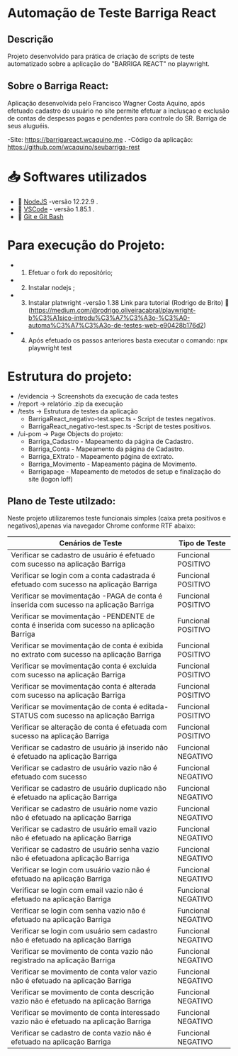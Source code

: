 # Automação de Teste Barriga React

## Descrição 
<p align="left">Projeto desenvolvido para prática de criação de scripts de teste automatizado sobre a aplicação do "BARRIGA REACT" no playwright.
 
## Sobre o Barriga React:
 Aplicação desenvolvida pelo Francisco Wagner Costa Aquino, após efetuado cadastro do usuário no site permite efetuar a inclusçao e exclusão de contas de despesas pagas e pendentes para controle do SR. Barriga de seus aluguéis.

 -Site: https://barrigareact.wcaquino.me .
 -Código da aplicação: https://github.com/wcaquino/seubarriga-rest 

 # 📥  Softwares utilizados
- 🔗 [NodeJS](https://nodejs.org/en/download) -versão 12.22.9 .
- 🔗 [VSCode](https://code.visualstudio.com/) - versão 1.85.1 .
- 🔗 [Git e Git Bash](https://git-scm.com/downloads) 

# Para execução do Projeto:
- 1) Efetuar o fork do repositório;
- 2) Instalar nodejs ;
- 3) Instalar platwright  -versão 1.38 
Link para tutorial (Rodrigo de Brito)
🔗  (https://medium.com/@rodrigo.oliveiracabral/playwright-b%C3%A1sico-introdu%C3%A7%C3%A3o-%C3%A0-automa%C3%A7%C3%A3o-de-testes-web-e90428b176d2)
- 4) Após efetuado os passos anteriores basta executar o comando: npx playwright test

# Estrutura do projeto:
- /evidencia -> Screenshots da execução de cada testes
- /report -> relatório .zip da execução
- /tests -> Estrutura de testes da aplicação
   * BarrigaReact_negativo-test.spec.ts - Script de testes negativos.
   * BarrigaReact_negativo-test.spec.ts -Script de testes positivos.
- /ui-pom -> Page Objects do projeto:
   * Barriga_Cadastro - Mapeamento da página de Cadastro.
   * Barriga_Conta - Mapeamento da página de Cadastro.
   * Barriga_EXtrato - Mapeamento página de extrato.
   * Barriga_Movimento - Mapeamento página de Movimento.
   * Barrigapage - Mapeamento de metodos de setup e finalização do site (logon loff)

## Plano de Teste utilzado: 
Neste projeto utilizaremos teste funcionais simples (caixa preta positivos e negativos),apenas via navegador Chrome conforme RTF abaixo: 

| Cenários de Teste                                                                         | Tipo de Teste       |
| ------------------------------------------------------------------------------------------|---------------------|
| Verificar se cadastro de usuário é efetuado com sucesso na aplicação Barriga              | Funcional POSITIVO  |
| Verificar se login com a conta cadastrada é efetuado com sucesso na aplicação Barriga     | Funcional POSITIVO  |
| Verificar se movimentação -PAGA de conta é inserida com sucesso na aplicação Barriga      | Funcional POSITIVO  |
| Verificar se movimentação -PENDENTE de conta é inserida com sucesso na aplicação Barriga  | Funcional POSITIVO  |
| Verificar se movimentação de conta é exibida no extrato com sucesso na aplicação Barriga  | Funcional POSITIVO  |
| Verificar se movimentação conta é excluida com sucesso na aplicação Barriga               | Funcional POSITIVO  |
| Verificar se movimentação conta é alterada com sucesso na aplicação Barriga               | Funcional POSITIVO  |
| Verificar se movimentação de conta é editada-STATUS com sucesso na aplicação Barriga      | Funcional POSITIVO  |
| Verificar se alteração de conta é efetuada com sucesso na aplicação Barriga               | Funcional POSITIVO  |
| Verificar se cadastro de usuário já inserido não é efetuado na aplicação Barriga          | Funcional NEGATIVO  |
| Verificar se cadastro de usuário vazio não é efetuado com sucesso                         | Funcional NEGATIVO  |
| Verificar se cadastro de usuário duplicado não é efetuado na aplicação Barriga            | Funcional NEGATIVO  |
| Verificar se cadastro de usuário nome vazio não é efetuado na aplicação Barriga           | Funcional NEGATIVO  |
| Verificar se cadastro de usuário email vazio não é efetuado na aplicação Barriga          | Funcional NEGATIVO  |
| Verificar se cadastro de usuário senha vazio não é efetuadona aplicação Barriga           | Funcional NEGATIVO  |
| Verificar se login com usuário vazio não é efetuado na aplicação Barriga                  | Funcional NEGATIVO  |
| Verificar se login com email vazio não é efetuado na aplicação Barriga                    | Funcional NEGATIVO  |
| Verificar se login com senha vazio não é efetuado na aplicação Barriga                    | Funcional NEGATIVO  |
| Verificar se login com usuário sem cadastro não é efetuado na aplicação Barriga           | Funcional NEGATIVO  |
| Verificar se movimento de conta vazio não registrado na aplicação Barriga                 | Funcional NEGATIVO  |
| Verificar se movimento de conta valor vazio não é efetuado na aplicação Barriga           | Funcional NEGATIVO  |
| Verificar se movimento de conta descrição vazio não é efetuado na aplicação Barriga       | Funcional NEGATIVO  |
| Verificar se movimento de conta interessado vazio não é efetuado na aplicação Barriga     | Funcional NEGATIVO  |
| Verificar se cadastro de conta  vazio não é efetuado na aplicação Barriga                 | Funcional NEGATIVO  |





